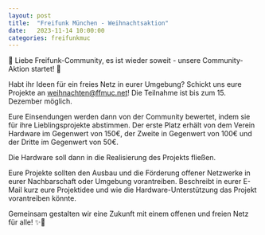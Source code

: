 ```yaml
---
layout: post
title:  "Freifunk München - Weihnachtsaktion"
date:   2023-11-14 10:00:00
categories: freifunkmuc
---
```


🌟 Liebe Freifunk-Community, es ist wieder soweit - unsere Community-Aktion startet! 🌟

Habt ihr Ideen für ein freies Netz in eurer Umgebung? Schickt uns eure Projekte an weihnachten@ffmuc.net! Die Teilnahme ist bis zum 15. Dezember möglich.

Eure Einsendungen werden dann von der Community bewertet, indem sie für ihre Lieblingsprojekte abstimmen. Der erste Platz erhält von dem Verein Hardware im Gegenwert von 150€, der Zweite in Gegenwert von 100€ und der Dritte im Gegenwert von 50€.

Die Hardware soll dann in die Realisierung des Projekts fließen.

Eure Projekte sollten den Ausbau und die Förderung offener Netzwerke in eurer Nachbarschaft oder Umgebung vorantreiben. Beschreibt in eurer E-Mail kurz eure Projektidee und wie die Hardware-Unterstützung das Projekt vorantreiben könnte.

Gemeinsam gestalten wir eine Zukunft mit einem offenen und freien Netz für alle! ✨🤝

